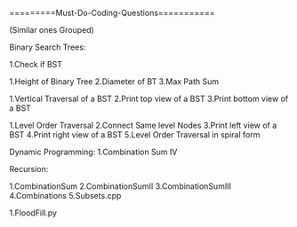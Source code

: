 =========Must-Do-Coding-Questions===========

(Similar ones Grouped)

Binary Search Trees:

1.Check if BST

1.Height of Binary Tree
2.Diameter of BT
3.Max Path Sum

1.Vertical Traversal of a BST
2.Print top view of a BST
3.Print bottom view of a BST

1.Level Order Traversal
2.Connect Same level Nodes
3.Print left view of a BST
4.Print right view of a BST
5.Level Order Traversal in spiral form

Dynamic Programming:
1.Combination Sum IV

Recursion:

1.CombinationSum
2.CombinationSumII
3.CombinationSumIII
4.Combinations
5.Subsets.cpp

1.FloodFill.py

